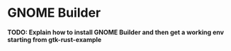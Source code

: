 # GNOME Builder

**TODO: Explain how to install GNOME Builder and then get a working env starting from gtk-rust-example**
